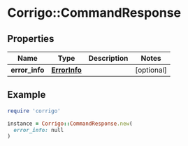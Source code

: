 # Corrigo::CommandResponse

## Properties

| Name | Type | Description | Notes |
| ---- | ---- | ----------- | ----- |
| **error_info** | [**ErrorInfo**](ErrorInfo.md) |  | [optional] |

## Example

```ruby
require 'corrigo'

instance = Corrigo::CommandResponse.new(
  error_info: null
)
```

